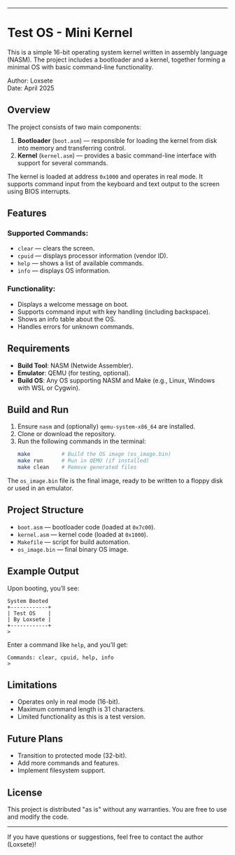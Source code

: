 

---

# Test OS - Mini Kernel

This is a simple 16-bit operating system kernel written in assembly language (NASM). The project includes a bootloader and a kernel, together forming a minimal OS with basic command-line functionality.

Author: Loxsete  
Date: April 2025

## Overview

The project consists of two main components:
1. **Bootloader** (`boot.asm`) — responsible for loading the kernel from disk into memory and transferring control.
2. **Kernel** (`kernel.asm`) — provides a basic command-line interface with support for several commands.

The kernel is loaded at address `0x1000` and operates in real mode. It supports command input from the keyboard and text output to the screen using BIOS interrupts.

## Features

### Supported Commands:
- `clear` — clears the screen.
- `cpuid` — displays processor information (vendor ID).
- `help` — shows a list of available commands.
- `info` — displays OS information.

### Functionality:
- Displays a welcome message on boot.
- Supports command input with key handling (including backspace).
- Shows an info table about the OS.
- Handles errors for unknown commands.

## Requirements

- **Build Tool**: NASM (Netwide Assembler).
- **Emulator**: QEMU (for testing, optional).
- **Build OS**: Any OS supporting NASM and Make (e.g., Linux, Windows with WSL or Cygwin).

## Build and Run

1. Ensure `nasm` and (optionally) `qemu-system-x86_64` are installed.
2. Clone or download the repository.
3. Run the following commands in the terminal:
   ```bash
   make          # Build the OS image (os_image.bin)
   make run      # Run in QEMU (if installed)
   make clean    # Remove generated files
   ```

The `os_image.bin` file is the final image, ready to be written to a floppy disk or used in an emulator.

## Project Structure

- `boot.asm` — bootloader code (loaded at `0x7c00`).
- `kernel.asm` — kernel code (loaded at `0x1000`).
- `Makefile` — script for build automation.
- `os_image.bin` — final binary OS image.

## Example Output

Upon booting, you’ll see:
```
System Booted
+------------+
| Test OS    |
| By Loxsete |
+------------+
> 
```
Enter a command like `help`, and you’ll get:
```
Commands: clear, cpuid, help, info
> 
```

## Limitations

- Operates only in real mode (16-bit).
- Maximum command length is 31 characters.
- Limited functionality as this is a test version.

## Future Plans

- Transition to protected mode (32-bit).
- Add more commands and features.
- Implement filesystem support.

## License

This project is distributed "as is" without any warranties. You are free to use and modify the code.

---

If you have questions or suggestions, feel free to contact the author (Loxsete)!
